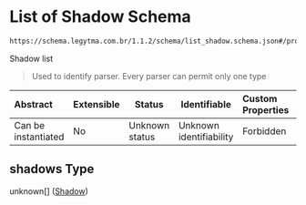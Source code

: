 # List of Shadow Schema

```txt
https://schema.legytma.com.br/1.1.2/schema/list_shadow.schema.json#/properties/shadows
```

Shadow list


> Used to identify parser. Every parser can permit only one type
>

| Abstract            | Extensible | Status         | Identifiable            | Custom Properties | Additional Properties | Access Restrictions | Defined In                                                                          |
| :------------------ | ---------- | -------------- | ----------------------- | :---------------- | --------------------- | ------------------- | ----------------------------------------------------------------------------------- |
| Can be instantiated | No         | Unknown status | Unknown identifiability | Forbidden         | Allowed               | none                | [text_style.schema.json\*](../schema/text_style.schema.json) |

## shadows Type

unknown\[] ([Shadow](list_shadow-shadow.md))

